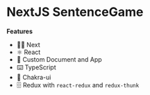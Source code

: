 # NextJS SentenceGame

**Features**

- 👏🏼 Next
- ⚛️ React
- 🌊 Custom Document and App
- ⌨️ TypeScript
- 🌈 Chakra-ui
- 🗄 Redux with `react-redux` and `redux-thunk`
